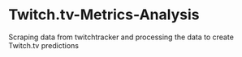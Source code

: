 # Twitch.tv-Metrics-Analysis

Scraping data from twitchtracker and processing the data to create 
Twitch.tv predictions
